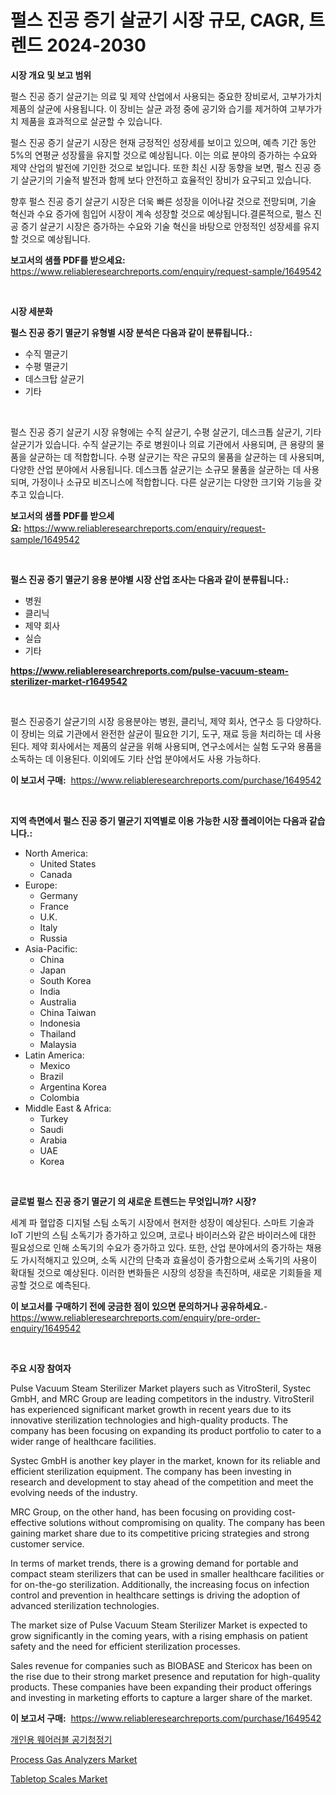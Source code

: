 <p><h1>펄스 진공 증기 살균기 시장 규모, CAGR, 트렌드 2024-2030</h1></p><p><strong>시장 개요 및 보고 범위</strong></p>
<p><p>펄스 진공 증기 살균기는 의료 및 제약 산업에서 사용되는 중요한 장비로서, 고부가가치 제품의 살균에 사용됩니다. 이 장비는 살균 과정 중에 공기와 습기를 제거하여 고부가가치 제품을 효과적으로 살균할 수 있습니다.</p><p>펄스 진공 증기 살균기 시장은 현재 긍정적인 성장세를 보이고 있으며, 예측 기간 동안 5%의 연평균 성장률을 유지할 것으로 예상됩니다. 이는 의료 분야의 증가하는 수요와 제약 산업의 발전에 기인한 것으로 보입니다. 또한 최신 시장 동향을 보면, 펄스 진공 증기 살균기의 기술적 발전과 함께 보다 안전하고 효율적인 장비가 요구되고 있습니다.</p><p>향후 펄스 진공 증기 살균기 시장은 더욱 빠른 성장을 이어나갈 것으로 전망되며, 기술 혁신과 수요 증가에 힘입어 시장이 계속 성장할 것으로 예상됩니다.결론적으로, 펄스 진공 증기 살균기 시장은 증가하는 수요와 기술 혁신을 바탕으로 안정적인 성장세를 유지할 것으로 예상됩니다.</p></p>
<p><strong>보고서의 샘플 PDF를 받으세요:</strong> <a href="https://www.reliableresearchreports.com/enquiry/request-sample/1649542">https://www.reliableresearchreports.com/enquiry/request-sample/1649542</a></p>
<p>&nbsp;</p>
<p><strong>시장 세분화</strong></p>
<p><strong>펄스 진공 증기 멸균기 유형별 시장 분석은 다음과 같이 분류됩니다.:</strong></p>
<p><ul><li>수직 멸균기</li><li>수평 멸균기</li><li>데스크탑 살균기</li><li>기타</li></ul></p>
<p>&nbsp;</p>
<p><p>펄스 진공 증기 살균기 시장 유형에는 수직 살균기, 수평 살균기, 데스크톱 살균기, 기타 살균기가 있습니다. 수직 살균기는 주로 병원이나 의료 기관에서 사용되며, 큰 용량의 물품을 살균하는 데 적합합니다. 수평 살균기는 작은 규모의 물품을 살균하는 데 사용되며, 다양한 산업 분야에서 사용됩니다. 데스크톱 살균기는 소규모 물품을 살균하는 데 사용되며, 가정이나 소규모 비즈니스에 적합합니다. 다른 살균기는 다양한 크기와 기능을 갖추고 있습니다.</p></p>
<p><strong>보고서의 샘플 PDF를 받으세요:</strong>&nbsp;<a href="https://www.reliableresearchreports.com/enquiry/request-sample/1649542">https://www.reliableresearchreports.com/enquiry/request-sample/1649542</a></p>
<p>&nbsp;</p>
<p><strong> 펄스 진공 증기 멸균기 응용 분야별 시장 산업 조사는 다음과 같이 분류됩니다.:</strong></p>
<p><ul><li>병원</li><li>클리닉</li><li>제약 회사</li><li>실습</li><li>기타</li></ul></p>
<p><strong><a href="https://www.reliableresearchreports.com/pulse-vacuum-steam-sterilizer-market-r1649542">https://www.reliableresearchreports.com/pulse-vacuum-steam-sterilizer-market-r1649542</a></strong></p>
<p>&nbsp;</p>
<p><p>펄스 진공증기 살균기의 시장 응용분야는 병원, 클리닉, 제약 회사, 연구소 등 다양하다. 이 장비는 의료 기관에서 완전한 살균이 필요한 기기, 도구, 재료 등을 처리하는 데 사용된다. 제약 회사에서는 제품의 살균을 위해 사용되며, 연구소에서는 실험 도구와 용품을 소독하는 데 이용된다. 이외에도 기타 산업 분야에서도 사용 가능하다.</p></p>
<p><strong>이 보고서 구매:</strong>&nbsp; <a href="https://www.reliableresearchreports.com/purchase/1649542">https://www.reliableresearchreports.com/purchase/1649542</a></p>
<p>&nbsp;</p>
<p><strong>지역 측면에서 펄스 진공 증기 멸균기 지역별로 이용 가능한 시장 플레이어는 다음과 같습니다.:</strong></p>
<p><ul>
    <li>
        North America:
        <ul>
            <li>United States</li>
            <li>Canada</li>
        </ul>
    </li>
    <li>
        Europe:
        <ul>
            <li>Germany</li>
            <li>France</li>
            <li>U.K.</li>
            <li>Italy</li>
            <li>Russia</li>
        </ul>
    </li>
    <li>
        Asia-Pacific:
        <ul>
            <li>China</li>
            <li>Japan</li>
            <li>South Korea</li>
            <li>India</li>
            <li>Australia</li>
            <li>China Taiwan</li>
            <li>Indonesia</li>
            <li>Thailand</li>
            <li>Malaysia</li>
        </ul>
    </li>
    <li>
        Latin America:
        <ul>
            <li>Mexico</li>
            <li>Brazil</li>
            <li>Argentina Korea</li>
            <li>Colombia</li>
        </ul>
    </li>
    <li>
        Middle East & Africa:
        <ul>
            <li>Turkey</li>
            <li>Saudi</li>
            <li>Arabia</li>
            <li>UAE</li>
            <li>Korea</li>
        </ul>
    </li>
    </ul></p>
<p>&nbsp;</p>
<p><strong>글로벌 펄스 진공 증기 멸균기 의 새로운 트렌드는 무엇입니까? 시장?</strong></p>
<p><p>세계 파 혈압증 디지털 스팀 소독기 시장에서 현저한 성장이 예상된다. 스마트 기술과 IoT 기반의 스팀 소독기가 증가하고 있으며, 코로나 바이러스와 같은 바이러스에 대한 필요성으로 인해 소독기의 수요가 증가하고 있다. 또한, 산업 분야에서의 증가하는 채용도 가시적해지고 있으며, 소독 시간의 단축과 효율성이 증가함으로써 소독기의 사용이 확대될 것으로 예상된다. 이러한 변화들은 시장의 성장을 촉진하며, 새로운 기회들을 제공할 것으로 예측된다.</p></p>
<p><strong>이 보고서를 구매하기 전에 궁금한 점이 있으면 문의하거나 공유하세요.</strong>- <a href="https://www.reliableresearchreports.com/enquiry/pre-order-enquiry/1649542">https://www.reliableresearchreports.com/enquiry/pre-order-enquiry/1649542</a></p>
<p>&nbsp;</p>
<p><strong>주요 시장 참여자</strong></p>
<p><p>Pulse Vacuum Steam Sterilizer Market players such as VitroSteril, Systec GmbH, and MRC Group are leading competitors in the industry. VitroSteril has experienced significant market growth in recent years due to its innovative sterilization technologies and high-quality products. The company has been focusing on expanding its product portfolio to cater to a wider range of healthcare facilities.</p><p>Systec GmbH is another key player in the market, known for its reliable and efficient sterilization equipment. The company has been investing in research and development to stay ahead of the competition and meet the evolving needs of the industry.</p><p>MRC Group, on the other hand, has been focusing on providing cost-effective solutions without compromising on quality. The company has been gaining market share due to its competitive pricing strategies and strong customer service.</p><p>In terms of market trends, there is a growing demand for portable and compact steam sterilizers that can be used in smaller healthcare facilities or for on-the-go sterilization. Additionally, the increasing focus on infection control and prevention in healthcare settings is driving the adoption of advanced sterilization technologies.</p><p>The market size of Pulse Vacuum Steam Sterilizer Market is expected to grow significantly in the coming years, with a rising emphasis on patient safety and the need for efficient sterilization processes. </p><p>Sales revenue for companies such as BIOBASE and Stericox has been on the rise due to their strong market presence and reputation for high-quality products. These companies have been expanding their product offerings and investing in marketing efforts to capture a larger share of the market.</p></p>
<p><strong>이 보고서 구매:</strong>&nbsp;&nbsp;<a href="https://www.reliableresearchreports.com/purchase/1649542">https://www.reliableresearchreports.com/purchase/1649542</a></p>
<p><p><a href="https://github.com/fernandotryO5lson96765/Market-Research-Report-List-1/blob/main/200222428630.md">개인용 웨어러블 공기청정기</a></p><p><a href="https://github.com/dx0328/Market-Research-Report-List-2/blob/main/process-gas-analyzers-market.md">Process Gas Analyzers Market</a></p><p><a href="https://github.com/Glendatilghmankmgz0rbhwpy/Market-Research-Report-List-2/blob/main/tabletop-scales-market.md">Tabletop Scales Market</a></p></p>
